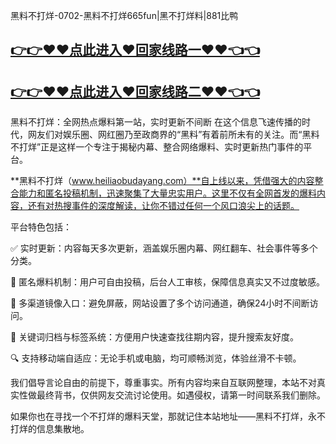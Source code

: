 黑料不打烊-0702-黑料不打烊665fun|黑不打烊料|881比鸭

## [👉👉♥♥点此进入♥回家线路一♥♥👈👈](https://unpkg.com/182-9run/index.html)
## [👉👉♥♥点此进入♥回家线路二♥♥👈👈](https://unpkg.com/182-5run/index.html)

黑料不打烊：全网热点爆料第一站，实时更新不间断
在这个信息飞速传播的时代，网友们对娱乐圈、网红圈乃至政商界的“黑料”有着前所未有的关注。而“黑料不打烊”正是这样一个专注于揭秘内幕、整合网络爆料、实时更新热门事件的平台。

**黑料不打烊（www.heiliaobudayang.com）**自上线以来，凭借强大的内容整合能力和匿名投稿机制，迅速聚集了大量忠实用户。这里不仅有全网首发的爆料内容，还有对热搜事件的深度解读，让你不错过任何一个风口浪尖上的话题。

平台特色包括：

✅ 实时更新：内容每天多次更新，涵盖娱乐圈内幕、网红翻车、社会事件等多个分类。

📌 匿名爆料机制：用户可自由投稿，后台人工审核，保障信息真实又不过度敏感。

🔗 多渠道镜像入口：避免屏蔽，网站设置了多个访问通道，确保24小时不间断访问。

🧠 关键词归档与标签系统：方便用户快速查找往期内容，提升搜索友好度。

🔍 支持移动端自适应：无论手机或电脑，均可顺畅浏览，体验丝滑不卡顿。

我们倡导言论自由的前提下，尊重事实。所有内容均来自互联网整理，本站不对真实性做最终背书，仅供网友交流讨论使用。如遇侵权，请第一时间联系我们删除。

如果你也在寻找一个不打烊的爆料天堂，那就记住本站地址——黑料不打烊，永不打烊的信息集散地。
